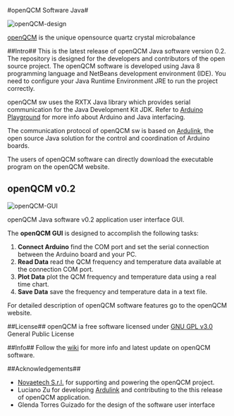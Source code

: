 #openQCM Software Java#

![openQCM-design](https://dl.dropboxusercontent.com/u/51833595/openQCM-splashscreen.png)

[openQCM](http://openqcm.com/) is the unique opensource quartz crystal microbalance

##Intro##
This is the latest release of openQCM Java software version 0.2. The repository is designed  for the developers and contributors of the open source project.
The openQCM software is developed using Java 8 programming language and NetBeans development environment (IDE). You need to configure your Java Runtime Environment JRE to run the project correctly.

openQCM sw uses the RXTX Java library which provides serial communication for the Java Development Kit JDK. Refer to [Arduino Playground](http://playground.arduino.cc/Interfacing/Java) for more info about Arduino and Java interfacing. 

The communication protocol of openQCM sw is based on [Ardulink](http://www.ardulink.org/), the open source Java solution for the control and coordination of Arduino boards. 

The users of openQCM software can directly download the executable program on the openQCM website. 

## openQCM v0.2 ##
![openQCM-GUI](https://dl.dropboxusercontent.com/u/51833595/openQCM_main_GUI_signal.PNG)

openQCM Java software v0.2 application user interface GUI.

The **openQCM GUI** is designed to accomplish the following tasks:

1. **Connect Arduino** find the COM port and set the serial connection between the Arduino board and your PC.
2. **Read Data** read the QCM frequency and temperature data available at the connection COM port.
3. **Plot Data** plot the QCM frequency and temperature data using a real time chart.
4. **Save Data** save the frequency and temperature data in a text file. 

For detailed description of openQCM software features go to the openQCM website.

##License##
openQCM ia free software licensed under [GNU GPL v3.0](http://www.gnu.org/licenses/gpl-3.0.txt) General Public License 

##Info##
Follow the [wiki](https://github.com/marcomauro/openQCM/wiki/openQCM-Wiki) for more info and latest update on openQCM software.

##Acknowledgements##
- [Novaetech S.r.l.](http://www.novaetech.it/en/) for supporting and powering the openQCM project. 
- Luciano Zu for developing [Ardulink](http://www.ardulink.org/) and contributing to the this release of openQCM application.
- Glenda Torres Guizado for the design of the software user interface
